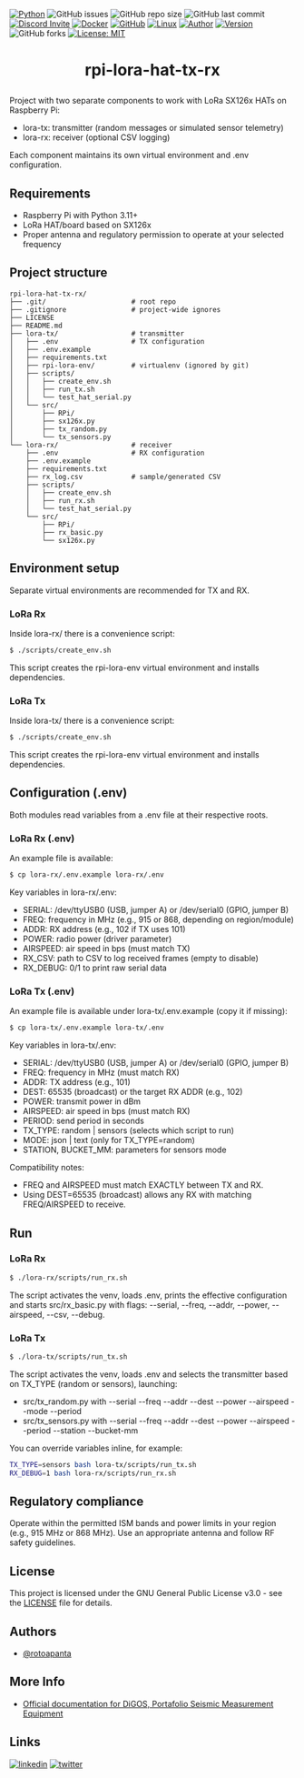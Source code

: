 [![Python](https://img.shields.io/badge/Python-3.11-brightgreen)](https://www.python.org/) 
![GitHub issues](https://img.shields.io/github/issues/rotoapanta/raspberry-api) 
![GitHub repo size](https://img.shields.io/github/repo-size/rotoapanta/raspberry-api) 
![GitHub last commit](https://img.shields.io/github/last-commit/rotoapanta/raspberry-api)
[![Discord Invite](https://img.shields.io/badge/discord-join%20now-green)](https://discord.gg/bf6rWDbJ) 
[![Docker](https://img.shields.io/badge/Docker-No-brightgreen)](https://www.docker.com/) 
[![GitHub](https://img.shields.io/badge/GitHub-Project-brightgreen)](https://github.com/rotoapanta/raspberry-api) 
[![Linux](https://img.shields.io/badge/Linux-Supported-brightgreen)](https://www.linux.org/) 
[![Author](https://img.shields.io/badge/Roberto%20-Toapanta-brightgreen)](https://www.linkedin.com/in/roberto-carlos-toapanta-g/) 
[![Version](https://img.shields.io/badge/Version-1.0.0-brightgreen)](#change-log) 
![GitHub forks](https://img.shields.io/github/forks/rotoapanta/raspberry-api?style=social) 
[![License: MIT](https://img.shields.io/badge/License-MIT-blue.svg)](https://opensource.org/licenses/MIT)

# <p align="center">rpi-lora-hat-tx-rx</p>

Project with two separate components to work with LoRa SX126x HATs on Raspberry Pi:
- lora-tx: transmitter (random messages or simulated sensor telemetry)
- lora-rx: receiver (optional CSV logging)

Each component maintains its own virtual environment and .env configuration.

## Requirements
- Raspberry Pi with Python 3.11+
- LoRa HAT/board based on SX126x
- Proper antenna and regulatory permission to operate at your selected frequency

## Project structure

```
rpi-lora-hat-tx-rx/
├── .git/                     # root repo
├── .gitignore                # project-wide ignores
├── LICENSE
├── README.md
├── lora-tx/                  # transmitter
│   ├── .env                  # TX configuration
│   ├── .env.example
│   ├── requirements.txt
│   ├── rpi-lora-env/         # virtualenv (ignored by git)
│   ├── scripts/
│   │   ├── create_env.sh
│   │   ├── run_tx.sh
│   │   └── test_hat_serial.py
│   └── src/
│       ├── RPi/
│       ├── sx126x.py
│       ├── tx_random.py
│       └── tx_sensors.py
└── lora-rx/                  # receiver
    ├── .env                  # RX configuration
    ├── .env.example
    ├── requirements.txt
    ├── rx_log.csv            # sample/generated CSV
    ├── scripts/
    │   ├── create_env.sh
    │   ├── run_rx.sh
    │   └── test_hat_serial.py
    └── src/
        ├── RPi/
        ├── rx_basic.py
        └── sx126x.py
```

## Environment setup
Separate virtual environments are recommended for TX and RX.

### LoRa Rx
Inside lora-rx/ there is a convenience script:

```bash
$ ./scripts/create_env.sh
```

This script creates the rpi-lora-env virtual environment and installs dependencies.

### LoRa Tx
Inside lora-tx/ there is a convenience script:

```bash
$ ./scripts/create_env.sh
```

This script creates the rpi-lora-env virtual environment and installs dependencies.

## Configuration (.env)
Both modules read variables from a .env file at their respective roots.

### LoRa Rx (.env)
An example file is available:

```bash
$ cp lora-rx/.env.example lora-rx/.env
```

Key variables in lora-rx/.env:
- SERIAL: /dev/ttyUSB0 (USB, jumper A) or /dev/serial0 (GPIO, jumper B)
- FREQ: frequency in MHz (e.g., 915 or 868, depending on region/module)
- ADDR: RX address (e.g., 102 if TX uses 101)
- POWER: radio power (driver parameter)
- AIRSPEED: air speed in bps (must match TX)
- RX_CSV: path to CSV to log received frames (empty to disable)
- RX_DEBUG: 0/1 to print raw serial data

### LoRa Tx (.env)
An example file is available under lora-tx/.env.example (copy it if missing):

```bash
$ cp lora-tx/.env.example lora-tx/.env
```

Key variables in lora-tx/.env:
- SERIAL: /dev/ttyUSB0 (USB, jumper A) or /dev/serial0 (GPIO, jumper B)
- FREQ: frequency in MHz (must match RX)
- ADDR: TX address (e.g., 101)
- DEST: 65535 (broadcast) or the target RX ADDR (e.g., 102)
- POWER: transmit power in dBm
- AIRSPEED: air speed in bps (must match RX)
- PERIOD: send period in seconds
- TX_TYPE: random | sensors (selects which script to run)
- MODE: json | text (only for TX_TYPE=random)
- STATION, BUCKET_MM: parameters for sensors mode

Compatibility notes:
- FREQ and AIRSPEED must match EXACTLY between TX and RX.
- Using DEST=65535 (broadcast) allows any RX with matching FREQ/AIRSPEED to receive.

## Run

### LoRa Rx

```bash
$ ./lora-rx/scripts/run_rx.sh
```

The script activates the venv, loads .env, prints the effective configuration and starts src/rx_basic.py with flags:
--serial, --freq, --addr, --power, --airspeed, --csv, --debug.

### LoRa Tx

```bash
$ ./lora-tx/scripts/run_tx.sh
```

The script activates the venv, loads .env and selects the transmitter based on TX_TYPE (random or sensors), launching:
- src/tx_random.py with --serial --freq --addr --dest --power --airspeed --mode --period
- src/tx_sensors.py with --serial --freq --addr --dest --power --airspeed --period --station --bucket-mm

You can override variables inline, for example:

```bash
TX_TYPE=sensors bash lora-tx/scripts/run_tx.sh
RX_DEBUG=1 bash lora-rx/scripts/run_rx.sh
```

## Regulatory compliance
Operate within the permitted ISM bands and power limits in your region (e.g., 915 MHz or 868 MHz). Use an appropriate antenna and follow RF safety guidelines.

## License

This project is licensed under the GNU General Public License v3.0 - see the [LICENSE](LICENSE) file for details.

## Authors

- [@rotoapanta](https://github.com/rotoapanta)

## More Info

* [Official documentation for DiGOS, Portafolio Seismic Measurement Equipment](https://digos.eu/seismology/)

## Links

[![linkedin](https://img.shields.io/badge/linkedin-0A66C2?style=for-the-badge&logo=linkedin&logoColor=white)](https://www.linkedin.com/in/roberto-carlos-toapanta-g/)
[![twitter](https://img.shields.io/badge/twitter-1DA1F2?style=for-the-badge&logo=twitter&logoColor=white)](https://twitter.com/rotoapanta)